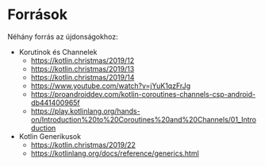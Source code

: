 # Források

Néhány forrás az újdonságokhoz:

  * Korutinok és Channelek
    * https://kotlin.christmas/2019/12
    * https://kotlin.christmas/2019/13
    * https://kotlin.christmas/2019/14
    * https://www.youtube.com/watch?v=jYuK1qzFrJg
    * https://proandroiddev.com/kotlin-coroutines-channels-csp-android-db441400965f
    * https://play.kotlinlang.org/hands-on/Introduction%20to%20Coroutines%20and%20Channels/01_Introduction
  * Kotlin Generikusok
    * https://kotlin.christmas/2019/22
    * https://kotlinlang.org/docs/reference/generics.html
